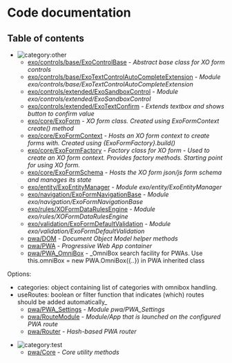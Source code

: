 # Code documentation

## Table of contents

* ![category:other](https://img.shields.io/badge/category-other-blue.svg?style=flat-square)
  * [exo/controls/base/ExoControlBase](src-exo-controls-base_ExoControlBase.md) - _Abstract base class for XO form controls_
  * [exo/controls/base/ExoTextControlAutoCompleteExtension](src-exo-controls-base_ExoTextControlAutoCompleteExtension.md) - _Module exo/controls/base/ExoTextControlAutoCompleteExtension_
  * [exo/controls/extended/ExoSandboxControl](src-exo-controls-extended_ExoSandboxControl.md) - _Module exo/controls/extended/ExoSandboxControl_
  * [exo/controls/extended/ExoTextConfirm](src-exo-controls-extended_ExoTextConfirm.md) - _Extends textbox and shows button to confirm value_
  * [exo/core/ExoForm](src-exo-core_ExoForm.md) - _XO form class. Created using ExoFormContext create() method_
  * [exo/core/ExoFormContext](src-exo-core_ExoFormContext.md) - _Hosts an XO form context to create forms with.Created using {ExoFormFactory}.build()_
  * [exo/core/ExoFormFactory](src-exo-core_ExoFormFactory.md) - _Factory class for XO form - Used to create an XO form context.Provides factory methods. Starting point for using XO form._
  * [exo/core/ExoFormSchema](src-exo-core_ExoFormSchema.md) - _Hosts the XO form json/js form schema and manages its state_
  * [exo/entity/ExoEntityManager](src-exo-entity_ExoEntityManager.md) - _Module exo/entity/ExoEntityManager_
  * [exo/navigation/ExoFormNavigationBase](src-exo-navigation_ExoFormNavigationBase.md) - _Module exo/navigation/ExoFormNavigationBase_
  * [exo/rules/XOFormDataRulesEngine](src-exo-rules_XOFormDataRulesEngine.md) - _Module exo/rules/XOFormDataRulesEngine_
  * [exo/validation/ExoFormDefaultValidation](src-exo-validation_ExoFormDefaultValidation.md) - _Module exo/validation/ExoFormDefaultValidation_
  * [pwa/DOM](src-pwa_DOM.md) - _Document Object Model helper methods_
  * [pwa/PWA](src-pwa_PWA.md) - _Progressive Web App container_
  * [pwa/PWA_OmniBox](src-pwa_PWA_OmniBox.md) - _OmniBox search facility for PWAs. Use this.omniBox &#x3D; new PWA.OmniBox({..}) in PWA inherited classOptions: - categories: object containing list of categories with omnibox handling.- useRoutes: boolean or filter function that indicates (which) routes should be added automatically_
  * [pwa/PWA_Settings](src-pwa_PWA_Settings.md) - _Module pwa/PWA_Settings_
  * [pwa/RouteModule](src-pwa_RouteModule.md) - _Module/App that is launched on the configured PWA route_
  * [pwa/Router](src-pwa_Router.md) - _Hash-based PWA router_

* ![category:test](https://img.shields.io/badge/category-test-blue.svg?style=flat-square)
  * [pwa/Core](src-pwa_Core.md) - _Core utility methods_

